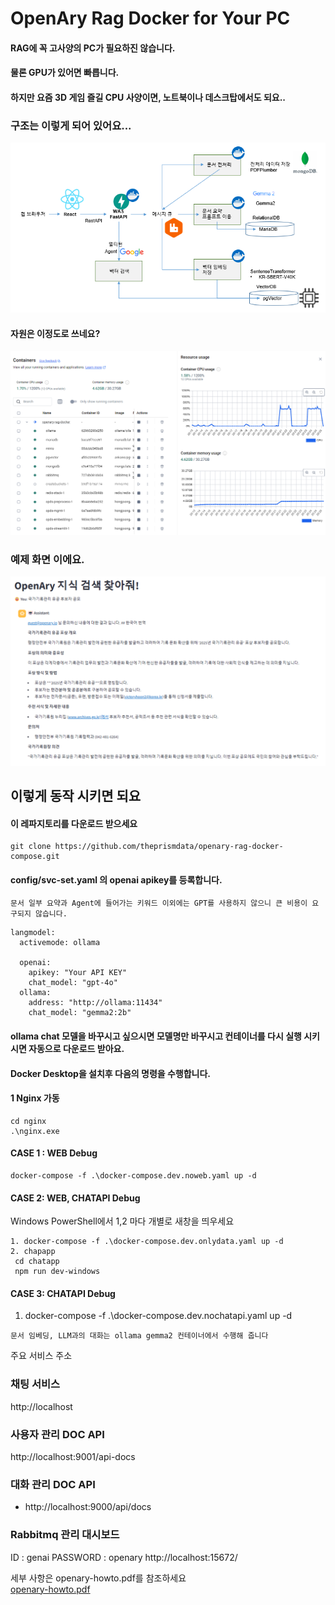 # OpenAry Rag Docker for Your PC

#### RAG에 꼭 고사양의 PC가 필요하진 않습니다.

#### 물론 GPU가 있어면 빠릅니다.

#### 하지만 요즘 3D 게임 즐길 CPU 사양이면, 노트북이나 데스크탑에서도 되요..

### 구조는 이렇게 되어 있어요...

![openary-arch.png](features/openary-arch.png)

#### 자원은 이정도로 쓰네요?

![docker-resource.png](features/docker-resource.png)

### 예제 화면 이에요.

![openary-streamlit-chat.png](features/openary-streamlit-chat.png)

## 이렇게 동작 시키면 되요

#### 이 레파지토리를 다운로드 받으세요

```commandline
git clone https://github.com/theprismdata/openary-rag-docker-compose.git
```

#### config/svc-set.yaml 의 openai apikey를 등록합니다.

```commandline
문서 일부 요약과 Agent에 들어가는 키워드 이외에는 GPT를 사용하지 않으니 큰 비용이 요구되지 않습니다.
```

```commandline
langmodel:
  activemode: ollama

  openai:
    apikey: "Your API KEY"
    chat_model: "gpt-4o"
  ollama:
    address: "http://ollama:11434"
    chat_model: "gemma2:2b"
```

#### ollama chat 모델을 바꾸시고 싶으시면 모델명만 바꾸시고 컨테이너를 다시 실행 시키시면 자동으로 다운로드 받아요.

#### Docker Desktop을 설치후 다음의 명령을 수행합니다.

#### 1 Nginx 가동

```
cd nginx
.\nginx.exe
```

#### CASE 1 : WEB Debug

```
docker-compose -f .\docker-compose.dev.noweb.yaml up -d
```

#### CASE 2: WEB, CHATAPI Debug

Windows PowerShell에서 1,2 마다 개별로 새창을 띄우세요

```
1. docker-compose -f .\docker-compose.dev.onlydata.yaml up -d
2. chapapp
 cd chatapp
 npm run dev-windows
```

#### CASE 3: CHATAPI Debug

1. docker-compose -f .\docker-compose.dev.nochatapi.yaml up -d

```commandline
문서 임베딩, LLM과의 대화는 ollama gemma2 컨테이너에서 수행해 줍니다
```

주요 서비스 주소

### 채팅 서비스

http://localhost

### 사용자 관리 DOC API

http://localhost:9001/api-docs

### 대화 관리 DOC API

- http://localhost:9000/api/docs

### Rabbitmq 관리 대시보드

ID : genai
PASSWORD : openary
http://localhost:15672/

세부 사항은 openary-howto.pdf를 참조하세요<br>
[openary-howto.pdf](short_doc/openary-howto.pdf)
